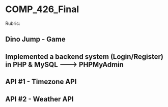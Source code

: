 # COMP_426_Final

Rubric: 
## Dino Jump - Game
## Implemented a backend system (Login/Register) in PHP & MySQL ---> PHPMyAdmin
## API #1 - Timezone API
## API #2 - Weather API
